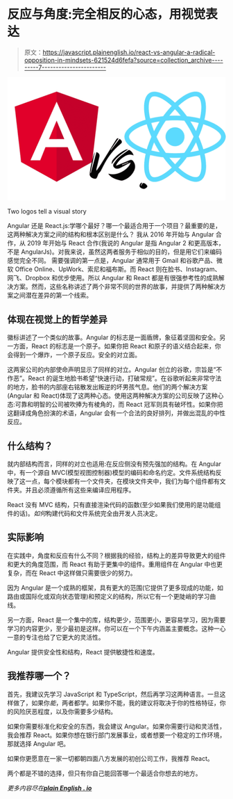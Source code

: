 # 反应与角度:完全相反的心态，用视觉表达

> 原文：<https://javascript.plainenglish.io/react-vs-angular-a-radical-opposition-in-mindsets-621524d6fefa?source=collection_archive---------7----------------------->

![](img/b0c5f540168634212f5bfb72c200bf88.png)

Two logos tell a visual story

Angular 还是 React.js:学哪个最好？哪一个最适合用于一个项目？最重要的是，这两种解决方案之间的结构和根本区别是什么？
我从 2016 年开始与 Angular 合作，从 2019 年开始与 React 合作(我说的 Angular 是指 Angular 2 和更高版本，不是 AngularJs)。对我来说，虽然这两者服务于相似的目的，但是用它们来编码感觉完全不同。
需要强调的第一点是，Angular 通常用于 Gmail 和谷歌产品、微软 Office Online、UpWork、索尼和福布斯。而 React 则在脸书、Instagram、网飞、Dropbox 和优步使用。所以 Angular 和 React 都是有很强参考性的成熟解决方案。然而，这些名称讲述了两个非常不同的世界的故事，并提供了两种解决方案之间潜在差异的第一个线索。

## 体现在视觉上的哲学差异

徽标讲述了一个类似的故事。Angular 的标志是一面盾牌，象征着坚固和安全。另一方面，React 的标志是一个原子。如果你把 React 和原子的语义结合起来，你会得到一个爆炸，一个原子反应。安全的对立面。

这两家公司的内部使命声明显示了同样的对立。Angular 创立的谷歌，宗旨是“不作恶”。React 的诞生地脸书希望“快速行动，打破常规”。在谷歌听起来非常守法的地方，脸书的内部座右铭散发出叛逆的坏男孩气息。他们的两个解决方案(Angular 和 React)体现了这两种心态。使用这两种解决方案的公司反映了这种心态:可靠和明智的公司被吹捧为有棱角的，而 React 冠军则具有破坏性。如果你把这翻译成角色扮演的术语，Angular 会有一个合法的良好排列，并做出混乱的中性反应。

## 什么结构？

就内部结构而言，同样的对立也适用:在反应侧没有预先强加的结构。在 Angular 中，有一个源自 MVC(模型视图控制器)模型的编码和命名约定。文件系统结构反映了这一点，每个模块都有一个文件夹，在模块文件夹中，我们为每个组件都有文件夹。并且必须遵循所有这些来编译应用程序。

React 没有 MVC 结构，只有直接渲染代码的函数(至少如果我们使用的是功能组件的话)。*如何*构建代码和文件系统完全由开发人员决定。

## 实际影响

在实践中，角度和反应有什么不同？根据我的经验，结构上的差异导致更大的组件和更大的角度范围，而 React 有助于更集中的组件。重用组件在 Angular 中也更复杂，而在 React 中这样做只需要很少的努力。

因为 Angular 是一个成熟的框架，具有更大的范围(它提供了更多现成的功能，如路由或国际化或双向状态管理)和预定义的结构，所以它有一个更陡峭的学习曲线。

另一方面，React 是一个集中的库，结构更少，范围更小，更容易学习，因为需要学习的内容更少，至少最初是这样。你可以在一个下午内涵盖主要概念。这种一心一意的专注也给了它更大的灵活性。

Angular 提供安全性和结构，React 提供敏捷性和速度。

## 我推荐哪一个？

首先，我建议先学习 JavaScript 和 TypeScript，然后再学习这两种语言。一旦这样做了，如果你*能*，两者都学。如果你不能，我的建议将取决于你的性格特征，你的风险厌恶程度，以及你需要多少结构。

如果你需要标准化和安全的东西，我会建议 Angular。如果你需要行动和灵活性，我会推荐 React。如果你想在银行部门发展事业，或者想要一个稳定的工作环境，那就选择 Angular 吧。

如果你更愿意在一家一切都朝四面八方发展的初创公司工作，我推荐 React。

两个都是不错的选择，但只有你自己能回答哪一个最适合你想去的地方。

*更多内容尽在*[***plain English . io***](http://plainenglish.io)